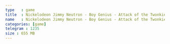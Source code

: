 ```yaml
---
type   : game
title  : Nickelodeon Jimmy Neutron - Boy Genius - Attack of the Twonkies
name   : Nickelodeon Jimmy Neutron - Boy Genius - Attack of the Twonkies
categories: [game]
telegram : 1235
size : 655 MB
---
```



